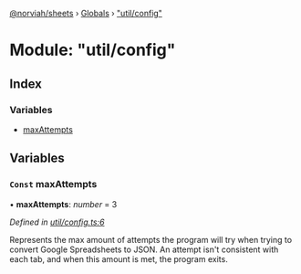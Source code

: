 [@norviah/sheets](../README.md) › [Globals](../globals.md) › ["util/config"](_util_config_.md)

# Module: "util/config"

## Index

### Variables

* [maxAttempts](_util_config_.md#const-maxattempts)

## Variables

### `Const` maxAttempts

• **maxAttempts**: *number* = 3

*Defined in [util/config.ts:6](https://github.com/Norviah/sheets/blob/afa1154/src/util/config.ts#L6)*

Represents the max amount of attempts the program will try when trying to
convert Google Spreadsheets to JSON. An attempt isn't consistent with each
tab, and when this amount is met, the program exits.
